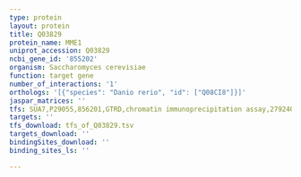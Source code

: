 ```yaml
---
type: protein
layout: protein
title: Q03829
protein_name: MME1
uniprot_accession: Q03829
ncbi_gene_id: '855202'
organism: Saccharomyces cerevisiae
function: target gene
number_of_interactions: '1'
orthologs: '[{"species": "Danio rerio", "id": ["Q08CI8"]}]'
jaspar_matrices: ''
tfs: SUA7,P29055,856201,GTRD,chromatin immunoprecipitation assay,27924024%5Buid%5D,No
targets: ''
tfs_download: tfs_of_Q03829.tsv
targets_download: ''
bindingSites_download: ''
binding_sites_ls: ''

---
```

